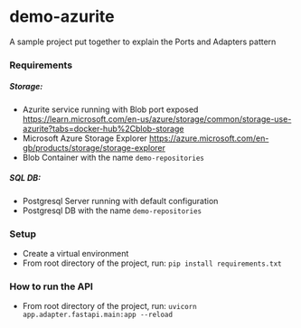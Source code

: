 # demo-azurite

A sample project put together to explain the Ports and Adapters pattern

### Requirements

##### Storage:

- Azurite service running with Blob port exposed https://learn.microsoft.com/en-us/azure/storage/common/storage-use-azurite?tabs=docker-hub%2Cblob-storage
- Microsoft Azure Storage Explorer https://azure.microsoft.com/en-gb/products/storage/storage-explorer
- Blob Container with the name `demo-repositories`

##### SQL DB:

- Postgresql Server running with default configuration
- Postgresql DB with the name `demo-repositories`

### Setup

- Create a virtual environment
- From root directory of the project, run: `pip install requirements.txt`

### How to run the API

- From root directory of the project, run: `uvicorn app.adapter.fastapi.main:app --reload`
